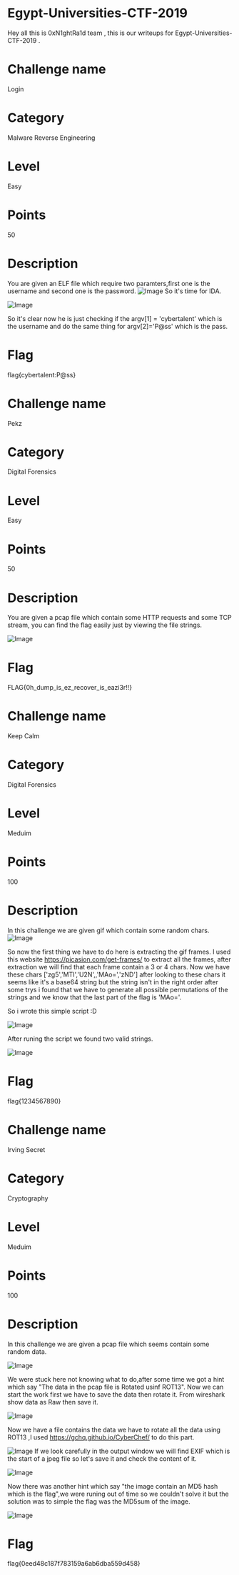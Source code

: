 # Egypt-Universities-CTF-2019
Hey all this is 0xN1ghtRa1d team , this is our writeups for Egypt-Universities-CTF-2019 .
# Challenge name
Login
# Category
Malware Reverse Engineering
# Level
Easy
# Points
50
# Description
You are given an ELF file which require two paramters,first one is the username and second one is the password.
![Image](https://github.com/0xN1ghtRa1d/Egypt-Universities-CTF-2019/blob/master/first.png)
So it's time for IDA.

![Image](https://github.com/0xN1ghtRa1d/Egypt-Universities-CTF-2019/blob/master/idaview.png)

So it's clear now he is just checking if the  argv[1] = 'cybertalent' which is the username and do the same thing for argv[2]='P@ss' which is the pass.

# Flag
flag{cybertalent:P@ss}
# Challenge name
Pekz
# Category
Digital Forensics
# Level
Easy
# Points
50
# Description
You are given a pcap file which contain some HTTP requests and some TCP stream, you can find the flag easily just by viewing the file strings.

![Image](https://github.com/0xN1ghtRa1d/Egypt-Universities-CTF-2019/blob/master/pekz.png)

# Flag
FLAG{0h_dump_is_ez_recover_is_eazi3r!!}
# Challenge name
Keep Calm 
# Category
Digital Forensics
# Level
Meduim
# Points
100
# Description
In this challenge we are given gif which contain some random chars.
![Image](https://github.com/0xN1ghtRa1d/Egypt-Universities-CTF-2019/blob/master/scatter.gif)

So now the first thing we have to do here is extracting the gif frames.
I used this website https://picasion.com/get-frames/ to extract all the frames, after extraction we will find that each frame contain a 3 or 4 chars.
Now we have these chars ['zg5','MTI','U2N',,'MAo=','zND'] after looking to these chars it seems like it's a base64 string but the string
isn't in the right order after some trys i found that we have to generate all possible permutations of the strings and we know that the last part of the flag is 'MAo='.

So i wrote this simple script :D

![Image](https://github.com/0xN1ghtRa1d/Egypt-Universities-CTF-2019/blob/master/script1.png)

After runing the script we found two valid strings.

![Image](https://github.com/0xN1ghtRa1d/Egypt-Universities-CTF-2019/blob/master/script_result.png)
# Flag
flag{1234567890}
# Challenge name
Irving Secret
# Category
Cryptography
# Level
Meduim
# Points
100
# Description
In this challenge we are given a pcap file which seems contain some random data.

![Image](https://github.com/0xN1ghtRa1d/Egypt-Universities-CTF-2019/blob/master/keep_clam1.png)

We were stuck here not knowing what to do,after some time we got a hint which say "The data in the pcap file is Rotated usinf ROT13".
Now we can start the work first we have to save the data then rotate it.
From wireshark show data as Raw then save it.

![Image](https://github.com/0xN1ghtRa1d/Egypt-Universities-CTF-2019/blob/master/keep_clam2.png)

Now we have a file contains the data we have to rotate all the data using ROT13 ,I used https://gchq.github.io/CyberChef/ to do this part.

![Image](https://github.com/0xN1ghtRa1d/Egypt-Universities-CTF-2019/blob/master/cyberchef2.png)
If we look carefully in the output window we will find EXIF which is the start of a jpeg file so let's save it and check the content of it.

![Image](https://github.com/0xN1ghtRa1d/Egypt-Universities-CTF-2019/blob/master/flag.jpeg)

Now there was another hint which say "the image contain an MD5 hash which is the flag",we were runing out of time so we couldn't solve it but the solution was to simple the flag was the MD5sum of the image. 

![Image](https://github.com/0xN1ghtRa1d/Egypt-Universities-CTF-2019/blob/master/ir_flag.png)

# Flag
flag{0eed48c187f783159a6ab6dba559d458}
